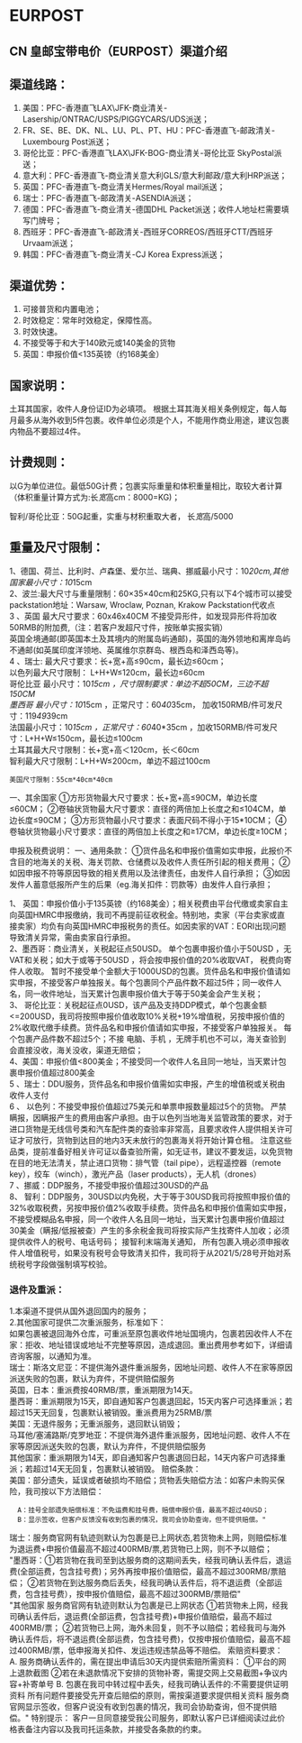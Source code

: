 

# EURPOST

## CN 皇邮宝带电价（EURPOST）渠道介绍

## 渠道线路：	
1. 美国：PFC-香港直飞LAX\JFK-商业清关-Lasership/ONTRAC/USPS/PIGGYCARS/UDS派送；    
2. FR、SE、BE、DK、NL、LU、PL、PT、HU：PFC-香港直飞-邮政清关-Luxembourg Post派送；    
3. 哥伦比亚：PFC-香港直飞LAX\JFK-BOG-商业清关-哥伦比亚 SkyPostal派送；    
4. 意大利：PFC-香港直飞-商业清关意大利GLS/意大利邮政/意大利HRP派送；    
5. 英国：PFC-香港直飞-商业清关Hermes/Royal mail派送；    
6. 瑞士：PFC-香港直飞-邮政清关-ASENDIA派送；    
7. 德国：PFC-香港直飞-商业清关-德国DHL Packet派送；收件人地址栏需要填写门牌号；    
8. 西班牙：PFC-香港直飞-邮政清关-西班牙CORREOS/西班牙CTT/西班牙Urvaam派送；    
9. 韩国：PFC-香港直飞-商业清关-CJ Korea Express派送；


## 渠道优势：	
1. 可接普货和内置电池；    
2. 时效稳定：常年时效稳定，保障性高。    
3. 时效快速。    
4. 不接受等于和大于140欧元或140美金的货物       
5. 英国：申报价值<135英镑（约168美金） 

## 国家说明：	

土耳其国家，收件人身份证ID为必填项。
根据土耳其海关相关条例规定，每人每月最多从海外收到5件包裹。收件单位必须是个人，不能用作商业用途，建议包裹内物品不要超过4件。


## 计费规则：	
以G为单位进位。最低50G计费；包裹实际重量和体积重量相比，取较大者计算（体积重量计算方式为:长*宽*高cm：8000=KG)；

智利/哥伦比亚：50G起重，实重与材积重取大者， 长*宽*高/5000


## 重量及尺寸限制：	
1、德国、荷兰、比利时、卢森堡、爱尔兰、瑞典、挪威最小尺寸：10*20cm,其他国家最小尺寸：10*15cm     
2、波兰:最大尺寸与重量限制：60×35×40cm和25KG,只有以下4个城市可以接受packstation地址：Warsaw, Wroclaw, Poznan, Krakow     Packstation代收点     
3 、英国 最大尺寸要求：60x46x40CM 不接受异形件，如发现异形件将加收50RMB的附加费,（注：若客户发超尺寸件，按账单实报实销）  
英国全境通邮(即英国本土及其境内的附属岛屿通邮)，英国的海外领地和离岸岛屿不通邮(如英属印度洋领地、英属维尔京群岛、根西岛和泽西岛等)。     
4 、瑞士: 最大尺寸要求：长+宽+高≤90cm，最长边≤60cm；     
    以色列最大尺寸限制： L+H+W≤120cm，最长边≤60cm     
    哥伦比亚 最小尺寸：10*15cm ，尺寸限制要求：单边不超50CM，三边不超150CM     
    墨西哥 最小尺寸：10*15cm ，正常尺寸：60*40*35cm， 加收150RMB/件可发尺寸：119*49*39cm     
    法国最小尺寸：10*15cm ，正常尺寸：60*40*35cm ，加收150RMB/件可发尺寸：L+H+W≤150cm，最长边≤100cm     
   土耳其最大尺寸限制：长+宽+高＜120cm，长＜60cm     
    智利最大尺寸限制：L+H+W≤200cm，单边不超过100cm     

    美国尺寸限制：55cm*40cm*40cm

一、其余国家
①方形货物最大尺寸要求：长+宽+高≤90CM，单边长度≤60CM；
②卷轴状货物最大尺寸要求：直径的两倍加上长度之和≤104CM，单边长度≤90CM；
③方形货物最小尺寸要求：表面尺码不得小于15*10CM；
④卷轴状货物最小尺寸要求：直径的两倍加上长度之和≥17CM，单边长度≥10CM；


 申报及税费说明：	一、通用条款：
①货件品名和申报价值需如实申报，此报价不含目的地海关的关税、海关罚款、仓储费以及收件人责任所引起的相关费用；
②如因申报不符等原因导致的相关费用以及法律责任，由发件人自行承担；
③如因发件人蓄意低报所产生的后果（eg.海关扣件：罚款等）由发件人自行承担；
    
1、 英国：申报价值小于135英镑（约168美金）；相关税费由平台代缴或卖家自主向英国HMRC申报缴纳，我司不再提前征收税金。特别地，卖家（平台卖家或直接卖家）均负有向英国HMRC申报税务的责任。如因卖家的VAT：EORI出现问题导致清关异常，需由卖家自行承担。     
2、墨西哥：商业清关，关税起征点50USD。
    单个包裹申报价值小于50USD ，无VAT和关税；如大于或等于50USD ，将会按申报价值的20%收取VAT， 税费向寄件人收取。
    暂时不接受单个金额大于1000USD的包裹。货件品名和申报价值请如实申报，不接受客户单独报关。每个包裹同个产品件数不超过5件；同一收件人名，同一收件地址，当天累计包裹申报价值大于等于50美金会产生关税；     
3、 哥伦比亚：关税起征点0USD，该产品及支持DDP模式，单个包裹金额<=200USD，我司将按照申报价值收取10%关税+19%增值税，另按申报价值的2%收取代缴手续费。货件品名和申报价值请如实申报，不接受客户单独报关。  每个包裹产品件数不超过5个；不接 电脑、手机 ，无牌手机也不可以，海关查验到会直接没收，海关没收，渠道无赔偿；     
4、美国：申报价值<800美金；不接受同一个收件人名且同一地址，当天累计包裹申报价值超过800美金     
5 、瑞士：DDU服务，货件品名和申报价值需如实申报，产生的增值税或关税由收件人支付    
6 、  以色列：不接受申报价值超过75美元和单票申报数量超过5个的货物。
严禁瞒报，因瞒报产生的费用由客户承担。由于以色列当地海关监管政策的要求，对于进口货物是无线信号类和汽车配件类的查验率非常高，且要求收件人提供相关许可证才可放行，货物到达目的地内3天未放行的包裹海关将开始计算仓租。
注意这些品类，提前准备好相关许可证以备查验所需，如无证书，建议不要发运，以免货物在目的地无法清关，禁止进口货物：排气管（tail pipe），远程遥控器（remote key），绞车（winch），激光产品（laser products），无人机（drones）         
7 、挪威：DDP服务，不接受申报价值超过30USD的产品     
8、  智利：DDP服务，30USD以内免税，大于等于30USD我司将按照申报价值的32%收取税费，另按申报价值2%收取手续费。货件品名和申报价值需如实申报，不接受模糊品名申报，同一个收件人名且同一地址，当天累计包裹申报价值超过30美金（瞒报/低报被查）产生的多余税金我司将按实际产生找寄件人加收；必须提供收件人的税号、电话号码；
接智利末端海关通知， 所有包裹入境必须申报收件人增值税号，如果没有税号会导致清关扣件，我司将于从2021/5/28号开始对系统税号字段做强制填写校验。


### 退件及重派：	
1.本渠道不提供从国外退回国内的服务；     
2.其他国家可提供二次重派服务，标准如下：     
如果包裹被退回海外仓库，可重派至原包裹收件地址国境内，包裹若因收件人不在家：拒收、地址错误或地址不完整等原因，造成退回。重出费用参考如下，详细请咨询客服，以通知为准。     
瑞士：斯洛文尼亚：不提供海外退件重派服务，因地址问题、收件人不在家等原因派送失败的包裹，默认为弃件，不提供赔偿服务     
英国，日本：重派费按40RMB/票，重派期限为14天。     
墨西哥：重派期限为15天，即自通知客户包裹退回起，15天内客户可选择重派；若超过15天无回复，包裹默认被销毁。重派费用为25RMB/票     
    美国：无退件服务；无重派服务，退回默认销毁；     
    马耳他/塞浦路斯/克罗地亚：不提供海外退件重派服务，因地址问题、收件人不在家等原因派送失败的包裹，默认为弃件，不提供赔偿服务     
其他国家：重派期限为14天，即自通知客户包裹退回日起，14天内客户可选择重派；若超过14天无回复，包裹默认被销毁。 
    赔偿条款：	
美国：部分遗失，延误或者破损均不赔偿；货物丢失赔偿方法：如客户未购买保险，我司按以下方法赔偿：

      A：挂号全部遗失赔偿标准：不免运费和挂号费，赔偿申报价值，最高不超过40USD；
      B：显示签收，但客户反馈没有收到包裹的情况，我司会协助查询，但不提供赔偿。"     
瑞士：服务商官网有轨迹则默认为包裹是已上网状态,若货物未上网，则赔偿标准为退运费+申报价值最高不超过400RMB/票,若货物已上网，则不予以赔偿；     
"墨西哥：①若货物在我司至到达服务商的这期间丢失，经我司确认丢件后，退运费(全部运费，包含挂号费)；另外再按申报价值赔偿，最高不超过300RMB/票赔偿；
             ②若货物在到达服务商后丢失，经我司确认丢件后，将不退运费（全部运费，包含挂号费），按申报价值赔偿，最高不超过300RMB/票赔偿"     
"其他国家
服务商官网有轨迹则默认为包裹是已上网状态
①若货物未上网，经我司确认丢件后，退运费(全部运费，包含挂号费)+申报价值赔偿，最高不超过400RMB/票；
②若货物已上网，海外未回复，则不予以赔偿；若经我司与海外确认丢件后，将不退运费(全部运费，包含挂号费)，仅按申报价值赔偿，最高不超过400RMB/票，低申报海关扣件、发运违规违禁品等不赔偿。
索赔资料要求：
 A. 服务商确认丢件的，需在提出申请后30天内提供索赔所需资料：
①平台的网上退款截图
②若在未退款情况下安排的货物补寄，需提交网上交易截图+争议内容+补寄单号
B. 包裹在我司中转过程中丢失，经我司确认丢件的:不需要提供证明资料
所有问题件要接受先开查后赔偿的原则，需按渠道要求提供相关资料
服务商官网显示签收，但客户说没有收到包裹的情况，我司会协助查询，但不提供赔偿。" 
     特别提示：	客户一旦同意接受我公司服务，即默认客户已详细阅读过此价格表备注内容以及我司托运条款，并接受各条款的约束。

